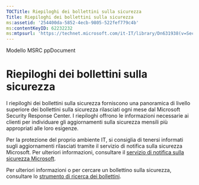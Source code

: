 ```yaml
---
TOCTitle: Riepiloghi dei bollettini sulla sicurezza
Title: Riepiloghi dei bollettini sulla sicurezza
ms:assetid: '254400da-5852-4ecb-9805-522fef779c4b'
ms:contentKeyID: 62232232
ms:mtpsurl: 'https://technet.microsoft.com/it-IT/library/Dn631938(v=Security.10)'
---
```


Modello MSRC ppDocument

Riepiloghi dei bollettini sulla sicurezza
=========================================

I riepiloghi dei bollettini sulla sicurezza forniscono una panoramica di livello superiore dei bollettini sulla sicurezza rilasciati ogni mese dal Microsoft Security Response Center. I riepiloghi offrono le informazioni necessarie ai clienti per individuare gli aggiornamenti sulla sicurezza mensili più appropriati alle loro esigenze.

Per la protezione del proprio ambiente IT, si consiglia di tenersi informati sugli aggiornamenti rilasciati tramite il servizio di notifica sulla sicurezza Microsoft. Per ulteriori informazioni, consultare il [servizio di notifica sulla sicurezza Microsoft](http://technet.microsoft.com/security/dd252948).

Per ulteriori informazioni o per cercare un bollettino sulla sicurezza, consultare lo [strumento di ricerca dei bollettini](https://technet.microsoft.com/security/bulletin/).
